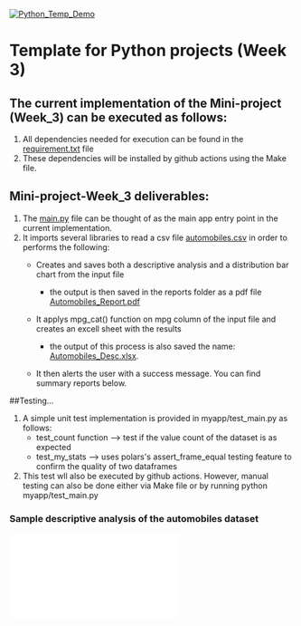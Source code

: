 [![Python_Temp_Demo](https://github.com/nogibjj/oo46_Python_Temp_W3/actions/workflows/actions.yml/badge.svg)][def]

# Template for Python projects (Week 3)

## The current implementation of the Mini-project (Week_3) can be executed as follows:

1. All dependencies needed for execution can be found in the [requirement.txt](https://github.com/nogibjj/oo46_Python_Temp_W3/blob/main/requirements.txt) file
2. These dependencies will be installed  by github actions using the Make file.


## Mini-project-Week_3 deliverables:
1. The [main.py](https://github.com/nogibjj/oo46_Python_Temp_W3/blob/main/myapp/main.py) file can be thought of as the main app entry point in the current implementation.
2. It imports several libraries to read a csv file [automobiles.csv](https://github.com/nogibjj/oo46_Python_Temp_W3/blob/main/dsets/automobiles.csv) in order to performs the following:
    * Creates and saves both a descriptive analysis and a distribution bar chart from the input file
        * the output is then saved in the reports folder as a pdf file [Automobiles_Report.pdf](https://github.com/nogibjj/oo46_Python_Temp_W3/blob/main/reports/Automobiles_Report.pdf)
    * It applys mpg_cat() function on mpg column of the input file and creates an excell sheet with the results
        * the output of this process is also saved the name: [Automobiles_Desc.xlsx](https://github.com/nogibjj/oo46_Python_Temp_W3/blob/main/reports/Automobiles_Desc.xlsx). 
   
    * It then alerts the user with a success message. You can find summary reports below.

##Testing...
1. A simple unit test implementation is provided in myapp/test_main.py as follows:
    * test_count function --> test if the value count of the dataset is as expected
    * test_my_stats --> uses polars's assert_frame_equal testing feature to confirm the quality of two dataframes
2. This test wll also be executed by github actions. However, manual testing can also be done either via Make file or by running python myapp/test_main.py

### Sample descriptive analysis of the automobiles dataset
![Report](reports/Automobiles_Report.pdf)

[def]: https://github.com/nogibjj/oo46_Python_Temp_W3/actions/workflows/actions.yml
